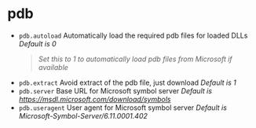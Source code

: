 <!-- TITLE: pdb -->

# pdb

- `pdb.autoload` Automatically load the required pdb files for loaded DLLs _Default is 0_
  > _Set this to 1 to automatically load pdb files from Microsoft if available_
- `pdb.extract` Avoid extract of the pdb file, just download _Default is 1_
- `pdb.server` Base URL for Microsoft symbol server _Default is https://msdl.microsoft.com/download/symbols_
- `pdb.useragent` User agent for Microsoft symbol server _Default is Microsoft-Symbol-Server/6.11.0001.402_

<p hidden>pdb.autoload pdb.extract pdb.server pdb.useragent</p>